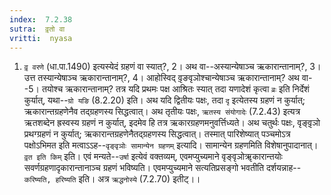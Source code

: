 ```yaml
---
index:  7.2.38
sutra:  वृ़तो वा
vritti:  nyasa
---
```


1. `वृ़ वरणे` (धा.पा.1490) इत्यस्येदं ग्रहणं वा स्यात्?, 2। अथ वा--अस्यान्येषाञ्च ऋकारान्तानाम्?, 3। उत्त तस्यान्येषाञ्च ऋकारान्तानाम्?, 4। आहोस्विद् वृ़ङवृञोश्चान्येषाञ्च ऋकारान्तानाम्? अथ वा--5। तयोश्च ऋकारान्तानाम्? तत्र यदि प्रथमः पक्ष आश्रितः स्यात् तदा यणादेशं कृत्वा `व्रः` इति निर्देशं कुर्यात्, यथा--`ग्रो यङि` (8.2.20) इति। अथ यदि द्वितीयः पक्षः, तदा `दृ` इत्येतस्य ग्रहणं न कुर्यात्; ऋकारान्तग्रहणेनैव तद्ग्रहणस्य सिद्धत्वात्। अथ तृतीयः पक्षः, `ऋतस्य संयोगादेः` (7.2.43) इत्यत्र ऋतशब्देन ह्रस्वस्य ग्रहणं न कुर्यात्, इदमेव हि तत्र ऋकारग्रहणमनुवर्त्तिध्यते। अथ चतुर्थः पक्षः, वृङ्वृ़ञो प्रथग्ग्रहणं न कुर्यात्; ऋकारान्तग्रहणेनैतद्ग्रहणस्य सिद्धत्वात्। तस्मात् पारिशेष्यात् पञ्चमोऽत्र पक्षोऽभिमत इति मत्वाऽऽह--`वृङ्वृञोः सामान्येन ग्रहणम्` इत्यादि। सामान्येन ग्रहणमिति विशेषानुपादानात्।
`वृ़त इति किम्` इति। एवं मन्यते--`उर्षा` इत्येवं वक्तव्यम्, एवमप्युच्यमाने वृङ्वृञोॠकारान्तयोः सवर्णग्रहणादृकारान्तानाञ्च ग्रहणं भविष्यति। एवमप्युच्यमाने सत्यतिप्रसङ्गो भवतीति दर्शयन्नाह--`करिष्यति, हरिष्यति` इति। अत्र `ऋद्धनोस्ये` (7.2.70) इतीट्।।

